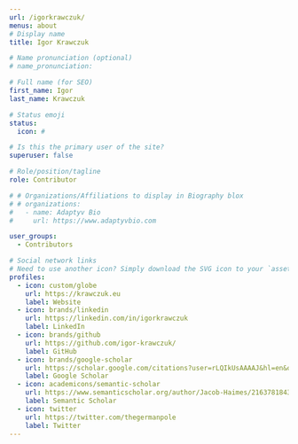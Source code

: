 ```yaml
---
url: /igorkrawczuk/
menus: about
# Display name
title: Igor Krawczuk

# Name pronunciation (optional)
# name_pronunciation: 

# Full name (for SEO)
first_name: Igor
last_name: Krawczuk

# Status emoji
status: 
  icon: #

# Is this the primary user of the site?
superuser: false

# Role/position/tagline
role: Contributor

# # Organizations/Affiliations to display in Biography blox
# # organizations:
#   - name: Adaptyv Bio
#     url: https://www.adaptyvbio.com

user_groups:
  - Contributors

# Social network links
# Need to use another icon? Simply download the SVG icon to your `assets/media/icons/` folder.
profiles:
  - icon: custom/globe
    url: https://krawczuk.eu
    label: Website
  - icon: brands/linkedin
    url: https://linkedin.com/in/igorkrawczuk
    label: LinkedIn
  - icon: brands/github
    url: https://github.com/igor-krawczuk/
    label: GitHub
  - icon: brands/google-scholar
    url: https://scholar.google.com/citations?user=rLQIkUsAAAAJ&hl=en&oi=ao
    label: Google Scholar
  - icon: academicons/semantic-scholar
    url: https://www.semanticscholar.org/author/Jacob-Haimes/2163781843
    label: Semantic Scholar
  - icon: twitter
    url: https://twitter.com/thegermanpole
    label: Twitter
---
```


<div style="text-align: justify"></div>
